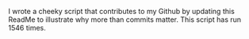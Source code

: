 I wrote a cheeky script that contributes to my Github by updating this ReadMe to illustrate why more than commits matter. This script has run 1546 times.